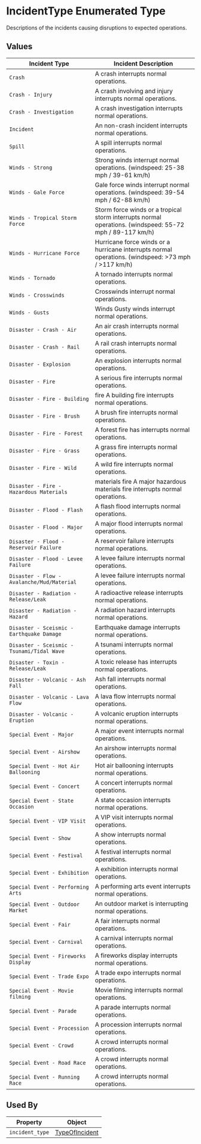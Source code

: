# IncidentType Enumerated Type
Descriptions of the incidents causing disruptions to expected operations.

## Values
Incident Type | Incident Description
--- | --- 
`Crash` |  A crash interrupts normal operations.
`Crash - Injury` | A crash involving and injury interrupts normal operations. 
`Crash - Investigation` | A crash investigation interrupts normal operations. 
`Incident` | An non-crash incident interrupts normal operations.
`Spill` | A spill interrupts normal operations.
`Winds - Strong` | Strong winds interrupt normal operations. (windspeed: 25-38 mph / 39-61 km/h)
`Winds - Gale Force` | Gale force winds interrupt normal operations. (windspeed: 39-54 mph / 62-88 km/h)
`Winds - Tropical Storm Force` | Storm force winds or a tropical storm interrupts normal operations. (windspeed: 55-72 mph / 89-117 km/h)
`Winds - Hurricane Force` | Hurricane force winds or a hurricane interrupts normal operations. (windspeed: >73 mph / >117 km/h)
`Winds - Tornado` | A tornado interrupts normal operations. 
`Winds - Crosswinds` | Crosswinds interrupt normal operations.
`Winds - Gusts` | Winds	Gusty winds interrupt normal operations.
`Disaster - Crash - Air` | 	An air crash interrupts normal operations.
`Disaster - Crash - Rail` | A rail crash interrupts normal operations.
`Disaster - Explosion` | An explosion interrupts normal operations.
`Disaster - Fire` | A serious fire interrupts normal operations.
`Disaster - Fire - Building` | fire	A building fire interrupts normal operations.
`Disaster - Fire - Brush` | A brush fire interrupts normal operations.
`Disaster - Fire - Forest` | A forest fire has interrupts normal operations.
`Disaster - Fire - Grass` | A grass fire interrupts normal operations.
`Disaster - Fire - Wild` | A wild fire interrupts normal operations.
`Disaster - Fire - Hazardous Materials` | materials fire	A major hazardous materials fire interrupts normal operations.
`Disaster - Flood - Flash` | A flash flood interrupts normal operations.
`Disaster - Flood - Major` | A major flood interrupts normal operations.
`Disaster - Flood - Reservoir Failure` | A reservoir failure interrupts normal operations.
`Disaster - Flood - Levee Failure` | A levee failure interrupts normal operations.
`Disaster - Flow - Avalanche/Mud/Material` | A levee failure interrupts normal operations.
`Disaster - Radiation - Release/Leak` | A radioactive release interrupts normal operations.
`Disaster - Radiation - Hazard` | A radiation hazard interrupts normal operations.
`Disaster - Sceismic - Earthquake Damage` | 	Earthquake damage interrupts normal operations.
`Disaster - Sceismic - Tsunami/Tidal Wave` | A tsunami interrupts normal operations.
`Disaster - Toxin - Release/Leak` | A toxic release has interrupts normal operations.
`Disaster - Volcanic - Ash Fall` | 	Ash fall interrupts normal operations.
`Disaster - Volcanic - Lava Flow` | A lava flow interrupts normal operations.
`Disaster - Volcanic - Eruption` | A volcanic eruption interrupts normal operations.
`Special Event - Major` | A major event interrupts normal operations.
`Special Event - Airshow` | An airshow interrupts normal operations.
`Special Event - Hot Air Ballooning` | Hot air ballooning interrupts normal operations.
`Special Event - Concert` | A concert interrupts normal operations.
`Special Event - State Occasion` | A state occasion interrupts normal operations.
`Special Event - VIP Visit` | A VIP visit interrupts normal operations.
`Special Event - Show` | A show interrupts normal operations.
`Special Event - Festival` | A festival interrupts normal operations.
`Special Event - Exhibition` | A exhibition interrupts normal operations.
`Special Event - Performing Arts` | A performing arts event interrupts normal operations.
`Special Event - Outdoor Market` | An outdoor market is interrupting normal operations.
`Special Event - Fair` | A fair interrupts normal operations.
`Special Event - Carnival` | A carnival interrupts normal operations.
`Special Event - Fireworks Display` | A fireworks display interrupts normal operations.
`Special Event - Trade Expo` | A trade expo interrupts normal operations.
`Special Event - Movie filming` | Movie filming interrupts normal operations.
`Special Event - Parade` | A parade interrupts normal operations.
`Special Event - Procession` | A procession interrupts normal operations.
`Special Event - Crowd` | A crowd interrupts normal operations.
`Special Event - Road Race` | A crowd interrupts normal operations.
`Special Event - Running Race` | A crowd interrupts normal operations.

## Used By
Property | Object
--- | ---
`incident_type` | [TypeOfIncident](/spec-content/objects/TypeOfIncident.md)
